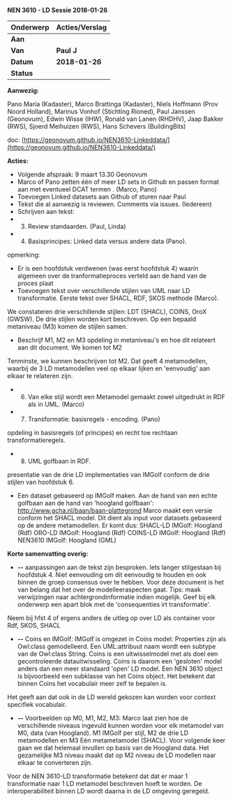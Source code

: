 ﻿**NEN 3610 - LD Sessie 2018-01-26**

| **Onderwerp** | **Acties/Verslag** |
| --- | --- |
| **Aan** |   |
| **Van** | **Paul J** |
| **Datum** | **2018-01-26** |
| **Status** |   |

**Aanwezig:**

Pano Maria (Kadaster), Marco Brattinga (Kadaster), Niels Hoffmann (Prov Noord Holland), Marinus Vonhof (Stichting Rioned), Paul Janssen (Geonovum), Edwin Wisse (IHW), Ronald van Lanen (RHDHV), Jaap Bakker (RWS), Sjoerd Meihuizen (RWS), Hans Schevers (BuildingBits)

doc: [https://geonovum.github.io/NEN3610-Linkeddata/](https://geonovum.github.io/NEN3610-Linkeddata/)



**Acties:**

- Volgende afspraak: 9 maart 13.30 Geonovum
- Marco of Pano zetten één of meer LD sets in Github en passen format aan met eventueel DCAT termen . (Marco, Pano)
- Toevoegen Linked datasets aan Github of sturen naar Paul
- Tekst die al aanwezig is reviewen. Comments via issues. (Iedereen)
- Schrijven aan tekst:
- 3. Review standaarden. (Paul, Linda)
- 4. Basisprincipes: Linked data versus andere data (Pano).

opmerking:
- Er is een hoofdstuk verdwenen (was eerst hoofdstuk 4) waarin algemeen over de tranformatieproces verteld aan de hand van de proces plaat
- Toevoegen tekst over verschillende stijlen van UML naar LD transformatie. Eerste tekst over SHACL, RDF, SKOS  methode (Marco).

We constateren drie verschillende stijlen: LDT (SHACL), COINS, OroX (GWSW). De drie stijlen worden kort beschreven. Op een bepaald metaniveau (M3) komen de stijlen samen.

- Beschrijf M1, M2 en M3 opdeling in metaniveau&#39;s en hoe dit relateert aan dit document. We komen tot M2 

Tenminste, we kunnen beschrijven tot M2. Dat geeft 4 metamodellen, waarbij de 3 LD metamodellen veel op elkaar lijken en &#39;eenvoudig&#39; aan elkaar te relateren zijn.

- 6. Van elke stijl wordt een Metamodel gemaakt zowel uitgedrukt in RDF als in UML. (Marco)


- 7. Transformatie: basisregels - encoding. (Pano)

opdeling in basisregels (of principes) en recht toe rechtaan transformatieregels.

- 8. UML golfbaan in RDF.

presentatie van de drie LD implementaties van IMGolf conform de drie stijlen van hoofdstuk 6.


- Een dataset gebaseerd op IMGolf maken. Aan de hand van een echte golfbaan aan de hand van 'hoogland golfbaan': http://www.gcha.nl/baan/baan-plattegrond
Marco maakt een versie conform het SHACL model. Dit dient als input voor datasets gebaseerd op de andere metamodellen. Er komt dus:
SHACL-LD IMGolf: Hoogland (Rdf)
ORO-LD IMGolf: Hoogland (Rdf)
COINS-LD IMGolf: Hoogland (Rdf)
NEN3610 IMGolf: Hoogland (GML)




**Korte samenvatting overig:**

- **--** aanpassingen aan de tekst zijn besproken. Iets langer stilgestaan bij hoofdstuk 4. Niet eenvouding om dit eenvoudig te houden en ook binnen de groep consensus over te hebben. Voor deze document is het van belang dat het over de modelleeraspecten gaat. Tips: maak verwijzingen naar achtergrondinformatie indien mogelijk. Geef bij elk onderwerp een apart blok met de 'consequenties irt transformatie'.

Neem bij hfst 4 of ergens anders de uitleg op over LD als container voor Rdf, SKOS, SHACL

- **--** Coins en IMGolf: IMGolf is omgezet in Coins model: Properties zijn als Owl:class gemodelleerd. Een UML:attribuut naam wordt een subtype van de Owl:class String.
Coins is een uitwisselmodel met als doel een gecontroleerde datauitwisseling. Coins is daarom een 'gesloten' model anders dan een meer standaard 'open' LD model. Een NEN 3610 object is bijvoorbeeld een subklasse van het Coins object. Het betekent dat binnen Coins het vocabulair meer zelf te bepalen is.

Het geeft aan dat ook in de LD wereld gekozen kan worden voor context specifiek vocabulair.

- **--** Voorbeelden op M0, M1, M2, M3: Marco laat zien hoe de verschillende niveaus ingevuld kunnen worden voor elk metamodel van M0, data (van Hoogland). M1 IMGolf per stijl, M2 de drie LD metamodellen en M3 Eén metametamodel (SHACL). Voor volgende keer gaan we dat helemaal invullen op basis van de Hoogland data.
Het gezamelijke M3 niveau maakt dat op M2 niveau de LD modellen naar elkaar te converteren zijn.

Voor de NEN 3610-LD transformatie betekent dat dat er maar 1 transformatie naar 1 LD metamodel beschreven hoeft te worden. De interoperabiliteit binnen LD wordt daarna in de LD omgeving geregeld.